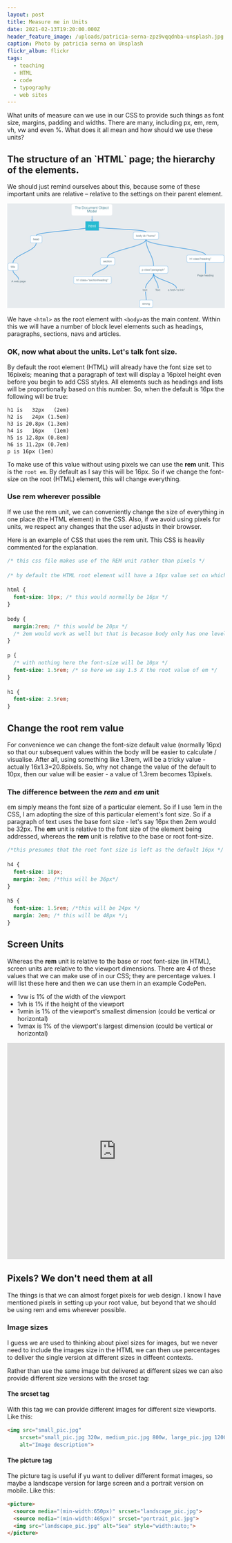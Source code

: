 ```yaml
---
layout: post
title: Measure me in Units
date: 2021-02-13T19:20:00.000Z
header_feature_image: /uploads/patricia-serna-zpz9vqqdnba-unsplash.jpg
caption: Photo by patricia serna on Unsplash
flickr_album: flickr
tags:
  - teaching
  - HTML
  - code
  - typography
  - web sites
---
```

What units of measure can we use in our CSS to provide such things as font size, margins, padding and widths. There are many, including px, em, rem, vh, vw and even %. What does it all mean and how should we use these units?

## The structure of an \`HTML\` page; the hierarchy of the elements.

We should just remind ourselves about this, because some of these important units are relative – relative to the settings on their parent element.

![Here we see the structure of the web page](/uploads/htmldom.png "Web page structure")

We have `<html>` as the root element with `<body>`as the main content. Within this we will have a number of block level elements such as headings, paragraphs, sections, navs and articles.

### OK, now what about the units. Let's talk font size.

By default the root element (HTML) will already have the font size set to 16pixels; meaning that a paragraph of text will display a 16pixel height even before you begin to add CSS styles. All elements such as headings and lists will be proportionally based on this number. So, when the default is 16px the following will be true:

```
h1 is   32px   (2em)
h2 is   24px (1.5em)
h3 is 20.8px (1.3em)
h4 is   16px   (1em)
h5 is 12.8px (0.8em)
h6 is 11.2px (0.7em)
p is 16px (1em)
```

To make use of this value without using pixels we can use the **rem** unit. This is the `root em`. By default as I say this will be 16px. So if we change the font-size on the root (HTML) element, this will change everything.

### Use rem wherever possible

If we use the rem unit, we can conveniently change the size of everything in one place (the HTML element) in the CSS. Also, if we avoid using pixels for units, we respect any changes that the user adjusts in their browser.

Here is an example of CSS that uses the rem unit. This CSS is heavily commented for the explanation.

```css
/* this css file makes use of the REM unit rather than pixels */

/* by default the HTML root element will have a 16px value set on which all dimensions are set. This can be used in the child element (body) by reference to the EM unit. So a margin on the body of 1em will be the equivilent to 16px. However, we can change the value of EM in the HTML root element */

html {
  font-size: 10px; /* this would normally be 16px */
}

body {
  margin:2rem; /* this would be 20px */
  /* 2em would work as well but that is becasue body only has one level above */
}

p {
  /* with nothing here the font-size will be 10px */
  font-size: 1.5rem; /* so here we say 1.5 X the root value of em */
}

h1 {
  font-size: 2.5rem;
}
```

## Change the root rem value

For convenience we can change the font-size default value (normally 16px) so that our subsequent values within the body will be easier to calculate / visualise. After all, using something like 1.3rem, will be a tricky value - actually 16x1.3=20.8pixels. So, why not change the value of the default to 10px, then our value will be easier - a value of 1.3rem becomes 13pixels.

### The difference between the *rem* and *em* unit

em simply means the font size of a particular element. So if I use 1em in the CSS, I am adopting the size of this particular element's font size. So if a paragraph of text uses the base font size - let's say 16px then 2em would be 32px. The **em** unit is relative to the font size of the element being addressed, whereas the **rem** unit is relative to the base or root font-size.

```css
/*this presumes that the root font size is left as the default 16px */

h4 {
  font-size: 18px;
  margin: 2em; /*this will be 36px*/
}

h5 {
  font-size: 1.5rem; /*this will be 24px */
  margin: 2em; /* this will be 48px */;
}
```

## Screen Units

Whereas the **rem** unit is relative to the base or root font-size (in HTML), screen units are relative to the viewport dimensions. There are 4 of these values that we can make use of in our CSS; they are percentage values. I will list these here and then we can use them in an example CodePen.

* 1vw is 1% of the width of the viewport
* 1vh is 1% if the height of the viewport
* 1vmin is 1% of the viewport's smallest dimension (could be vertical or horizontal)
* 1vmax is 1% of the viewport's largest dimension (could be vertical or horizontal)

<iframe height="500" style="width: 100%;" scrolling="no" title="Screen Units" src="https://codepen.io/pageboy/embed/oNYyZxY?height=500&theme-id=dark&default-tab=css,result" frameborder="no" loading="lazy" allowtransparency="true" allowfullscreen="true">
  See the Pen <a href='https://codepen.io/pageboy/pen/oNYyZxY'>Screen Units</a> by Chris Jennings
  (<a href='https://codepen.io/pageboy'>@pageboy</a>) on <a href='https://codepen.io'>CodePen</a>.
</iframe>

## Pixels? We don't need them at all

The things is that we can almost forget pixels for web design. I know I have mentioned pixels in setting up your root value, but beyond that we should be using rem and ems wherever possible.

### Image sizes

I guess we are used to thinking about pixel sizes for images, but we never need to include the images size in the HTML we can then use percentages to deliver the single version at different sizes in diffeent contexts.

Rather than use the same image but delivered at different sizes we can also provide different size versions with the srcset tag:

#### The srcset tag

With this tag we can provide different images for different size viewports. Like this:

```html
<img src="small_pic.jpg"
    srcset="small_pic.jpg 320w, medium_pic.jpg 800w, large_pic.jpg 1200w"
    alt="Image description">
```

#### The picture tag

The picture tag is useful if yu want to deliver different format images, so maybe a landscape version for large screen and a portrait version on mobile. Like this:

```html
<picture>
  <source media="(min-width:650px)" srcset="landscape_pic.jpg">
  <source media="(min-width:465px)" srcset="portrait_pic.jpg">
  <img src="landscape_pic.jpg" alt="Sea" style="width:auto;">
</picture>
```